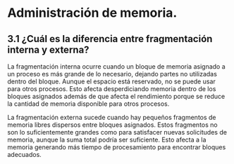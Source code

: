 # Administración de memoria.
## 3.1 ¿Cuál es la diferencia entre fragmentación interna y externa?
La fragmentación interna ocurre cuando un bloque de memoria asignado a un proceso es más grande de lo necesario, dejando partes no utilizadas dentro del bloque. Aunque el espacio está reservado, no se puede usar para otros procesos. 
Esto afecta desperdiciando memoria dentro de los bloques asignados además de que afecta el rendimiento porque se reduce la cantidad de memoria disponible para otros procesos.

La fragmentación externa sucede cuando hay pequeños fragmentos de memoria libres dispersos entre bloques asignados. Estos fragmentos no son lo suficientemente grandes como para satisfacer nuevas solicitudes de memoria, aunque la suma total podría ser suficiente.
Esto afecta a la memoria generando más tiempo de procesamiento para encontrar bloques adecuados.